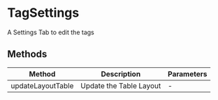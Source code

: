 # TagSettings

A Settings Tab to edit the tags

## Methods

<!-- @vuese:TagSettings:methods:start -->
|Method|Description|Parameters|
|---|---|---|
|updateLayoutTable|Update the Table Layout|-|

<!-- @vuese:TagSettings:methods:end -->


